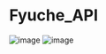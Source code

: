 # Fyuche_API

![image](https://user-images.githubusercontent.com/91278041/211781495-a86142e1-417c-4fb6-941c-e727fd235586.png)
![image](https://user-images.githubusercontent.com/91278041/211786036-ad8b7a6f-2305-41c1-a887-c54064738d99.png)
